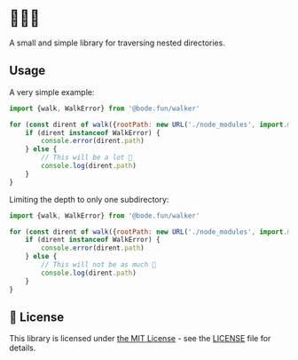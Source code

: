 # 🚶🌳📁

A small and simple library for traversing nested directories.

## Usage

A very simple example:

```js
import {walk, WalkError} from '@bode.fun/walker'

for (const dirent of walk({rootPath: new URL('./node_modules', import.meta.url)})) {
    if (dirent instanceof WalkError) {
        console.error(dirent.path)
    } else {
        // This will be a lot 🥲
        console.log(dirent.path)
    }
}
```

Limiting the depth to only one subdirectory:

```js
import {walk, WalkError} from '@bode.fun/walker'

for (const dirent of walk({rootPath: new URL('./node_modules', import.meta.url), depthLimit: 1})) {
    if (dirent instanceof WalkError) {
        console.error(dirent.path)
    } else {
        // This will not be as much 🥳
        console.log(dirent.path)
    }
}
```

## 📝 License

This library is licensed under [the MIT License](https://mit-license.org/) - see the [LICENSE](LICENSE) file for details.
